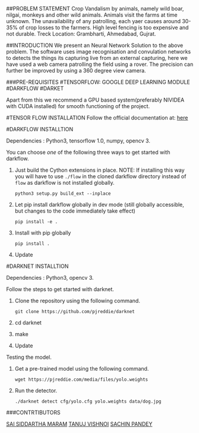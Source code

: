 ##PROBLEM STATEMENT
Crop Vandalism by animals, namely wild boar, nilgai, monkeys and other wild animals.
Animals visit the farms at time unknown. The unavailability of any patrolling, each  yaer causes around 30-35% of crop losses to the farmers.
High level fencing is too expensive and not durable.
Treck Location: Grambharti, Ahmedabad, Gujrat.

##INTRODUCTION
We present an Neural Network Solution to the above problem. The software uses image recognisation and convulation networks to detects the things its capturing live from an external capturing, here we have used a web camera patrolling the field using a rover. The precision can further be improved by using a 360 degree view camera.

###PRE-REQUISITES
#TENSORFLOW: GOOGLE DEEP LEARNING MODULE
#DARKFLOW
#DARKET


Apart from this we recommend a GPU based system(preferably NIVIDEA with CUDA installed) for smooth functioning of the project.

#TENSOR FLOW INSTALLATION
Follow the official documentation at: [here](https://www.tensorflow.org/install/)

#DARKFLOW INSTALLTION

Dependencies : Python3, tensorflow 1.0, numpy, opencv 3.

You can choose _one_ of the following three ways to get started with darkflow.

1. Just build the Cython extensions in place. NOTE: If installing this way you will have to use `./flow` in the cloned darkflow directory instead of `flow` as darkflow is not installed globally.
    ```
    python3 setup.py build_ext --inplace
    ```

2. Let pip install darkflow globally in dev mode (still globally accessible, but changes to the code immediately take effect)
    ```
    pip install -e .
    ```

3. Install with pip globally
    ```
    pip install .
    ```

4. Update

#DARKNET INSTALLTION

Dependencies : Python3, opencv 3.

Follow the steps to get started with darknet.

1. Clone the repository using the following command.
	```
	git clone https://github.com/pjreddie/darknet
	```

2. cd darknet

3. make

4. Update

Testing the model.

1. Get a pre-trained model using the following command.
	```
	wget https://pjreddie.com/media/files/yolo.weights
	```

2. Run the detector.
	```
	./darknet detect cfg/yolo.cfg yolo.weights data/dog.jpg
	```
	

###CONTRTIBUTORS

[SAI SIDDARTHA MARAM](https://github.com/siddu1998)		[TANUJ VISHNOI](https://github.com/vishnoitanuj)		[SACHIN PANDEY](https://github.com/sachin328)